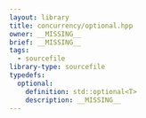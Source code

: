 ```yaml
---
layout: library
title: concurrency/optional.hpp
owner: __MISSING__
brief: __MISSING__
tags:
  - sourcefile
library-type: sourcefile
typedefs:
  optional:
    definition: std::optional<T>
    description: __MISSING__
---
```

